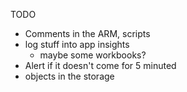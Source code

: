 TODO

- Comments in the ARM, scripts
- log stuff into app insights
  - maybe some workbooks?
- Alert if it doesn't come for 5 minuted
- objects in the storage